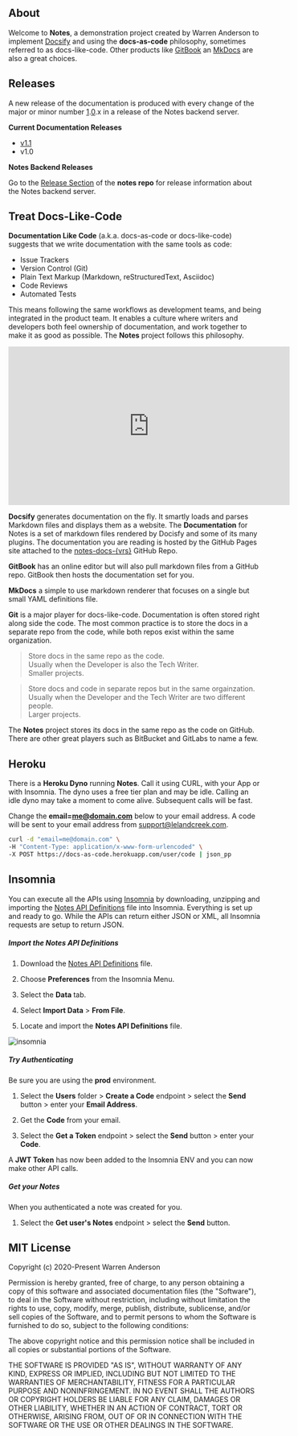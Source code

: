 <!--------------------------------------
About
--------------------------------------->
## About

Welcome to **Notes**, a demonstration project created by Warren Anderson to implement [Docsify](https://docsify.js.org) and  using the **docs-as-code** philosophy, sometimes referred to as docs-like-code. Other products like [GitBook](https://www.gitbook.com) an [MkDocs](https://www.mkdocs.org) are also a great choices.

<!--------------------------------------
Releases
--------------------------------------->

## Releases

A new release of the documentation is produced with every change of the major or minor number <span style="text-decoration: underline;">1</span>.<span style="text-decoration: underline;">0</span>.x in a release of the Notes backend server.

**Current Documentation Releases**

- [v1.1](https://wkande.github.io/notes-docs-v1.1/)
- v1.0

**Notes Backend Releases**

Go to the [Release Section](https://github.com/wkande/notes/releases) of the **notes repo** for release information about the Notes backend server.

<!--------------------------------------
DOCS-LIKE-CODE
--------------------------------------->

## Treat Docs-Like-Code

**Documentation Like Code** (a.k.a. docs-as-code or docs-like-code) suggests that we write documentation with the same tools as code:

- Issue Trackers
- Version Control (Git)
- Plain Text Markup (Markdown, reStructuredText, Asciidoc)
- Code Reviews
- Automated Tests

This means following the same workflows as development teams, and being integrated in the product team. It enables a culture where writers and developers both feel ownership of documentation, and work together to make it as good as possible. The **Notes** project follows this philosophy.

<iframe width="560" height="315" src="https://www.youtube.com/embed/ftnVllssoI8" frameborder="0" allow="accelerometer; autoplay; clipboard-write; encrypted-media; gyroscope; picture-in-picture" allowfullscreen></iframe>

<!-- RELEASE # -->
**Docsify** generates documentation on the fly. It smartly loads and parses Markdown files and displays them as a website. The **Documentation** for Notes is a set of markdown files rendered by Docisfy and some of its many plugins. The documentation you are reading is hosted by the GitHub Pages site attached to the [notes-docs-{vrs}](https://github.com/wkande/notes-docs-{vrs}) GitHub Repo.

**GitBook** has an online editor but will also pull markdown files from a GitHub repo. GitBook then hosts the documentation set for you.

**MkDocs** a simple to use markdown renderer that focuses on a single but small YAML definitions file.

**Git** is a major player for docs-like-code. Documentation is often stored right along side the code. The most common practice is to store the docs in a separate repo from the code, while both repos exist within the same organization.

> Store docs in the same repo as the code.
> <br>Usually when the Developer is also the Tech Writer.
> <br>Smaller projects.

> Store docs and code in separate repos but in the same orgainzation.
> <br>Usually when the Developer and the Tech Writer are two different people.
> <br>Larger projects.

The **Notes** project stores its docs in the same repo as the code on GitHub. There are other great players such as BitBucket and GitLabs to name a few.

<!--------------------------------------
HEROKU
--------------------------------------->

## Heroku

There is a **Heroku Dyno** running **Notes**. Call it using CURL, with your App or with Insomnia. The dyno uses a free tier plan and may be idle. Calling an idle dyno may take a moment to come alive. Subsequent calls will be fast.

Change the **email=me@domain.com** below to your email address. A code will be sent to your email address from support@lelandcreek.com.

```bash
curl -d "email=me@domain.com" \
-H "Content-Type: application/x-www-form-urlencoded" \
-X POST https://docs-as-code.herokuapp.com/user/code | json_pp
```

<!--------------------------------------
INSOMNIA
--------------------------------------->

## Insomnia

You can execute all the APIs using [Insomnia](https://insomnia.rest) by downloading, unzipping and importing the <a id="raw-url" href="assets/Insomnia.json.zip">Notes API Definitions</a> file into Insomnia. Everything is set up and ready to go. While the APIs can return either JSON or XML, all Insomnia requests are setup to return JSON.

##### Import the Notes API Definitions

1. Download the <a id="raw-url" href="assets/Insomnia.json.zip">Notes API Definitions</a> file.

1. Choose **Preferences** from the Insomnia Menu.

1. Select the **Data** tab.

1. Select **Import Data** > **From File**.

1. Locate and import the **Notes API Definitions** file.

![insomnia](assets/Insomnia.png)

##### Try Authenticating

Be sure you are using the **prod** environment.

1. Select the **Users** folder > **Create a Code** endpoint > select the **Send** button > enter your **Email Address**.

1. Get the **Code** from your email.

1. Select the **Get a Token** endpoint > select the **Send** button > enter your **Code**.

A **JWT Token** has now been added to the Insomnia ENV and you can now make other API calls.

##### Get your Notes

When you authenticated a note was created for you.

1. Select the **Get user's Notes** endpoint > select the **Send** button.

<!--------------------------------------
LICENSE
--------------------------------------->

## MIT License

Copyright (c) 2020-Present Warren Anderson

Permission is hereby granted, free of charge, to any person obtaining a copy
of this software and associated documentation files (the "Software"), to deal
in the Software without restriction, including without limitation the rights
to use, copy, modify, merge, publish, distribute, sublicense, and/or sell
copies of the Software, and to permit persons to whom the Software is
furnished to do so, subject to the following conditions:

The above copyright notice and this permission notice shall be included in all
copies or substantial portions of the Software.

THE SOFTWARE IS PROVIDED "AS IS", WITHOUT WARRANTY OF ANY KIND, EXPRESS OR
IMPLIED, INCLUDING BUT NOT LIMITED TO THE WARRANTIES OF MERCHANTABILITY,
FITNESS FOR A PARTICULAR PURPOSE AND NONINFRINGEMENT. IN NO EVENT SHALL THE
AUTHORS OR COPYRIGHT HOLDERS BE LIABLE FOR ANY CLAIM, DAMAGES OR OTHER
LIABILITY, WHETHER IN AN ACTION OF CONTRACT, TORT OR OTHERWISE, ARISING FROM,
OUT OF OR IN CONNECTION WITH THE SOFTWARE OR THE USE OR OTHER DEALINGS IN THE
SOFTWARE.
